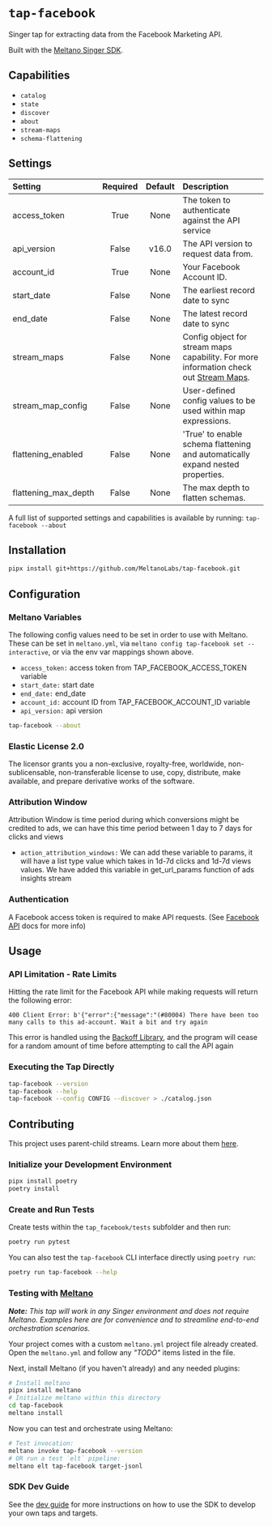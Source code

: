 # `tap-facebook`

Singer tap for extracting data from the Facebook Marketing API.

Built with the [Meltano Singer SDK](https://sdk.meltano.com).

## Capabilities

* `catalog`
* `state`
* `discover`
* `about`
* `stream-maps`
* `schema-flattening`

## Settings

| Setting             | Required | Default | Description |
|:--------------------|:--------:|:-------:|:------------|
| access_token        | True     | None    | The token to authenticate against the API service |
| api_version         | False    | v16.0   | The API version to request data from. |
| account_id          | True     | None    | Your Facebook Account ID. |
| start_date          | False    | None    | The earliest record date to sync |
| end_date            | False    | None    | The latest record date to sync |
| stream_maps         | False    | None    | Config object for stream maps capability. For more information check out [Stream Maps](https://sdk.meltano.com/en/latest/stream_maps.html). |
| stream_map_config   | False    | None    | User-defined config values to be used within map expressions. |
| flattening_enabled  | False    | None    | 'True' to enable schema flattening and automatically expand nested properties. |
| flattening_max_depth| False    | None    | The max depth to flatten schemas. |

A full list of supported settings and capabilities is available by running: `tap-facebook --about`


## Installation

```bash
pipx install git+https://github.com/MeltanoLabs/tap-facebook.git
```

## Configuration

### Meltano Variables

The following config values need to be set in order to use with Meltano. These can be set in `meltano.yml`, via
```meltano config tap-facebook set --interactive```, or via the env var mappings shown above.

- `access_token:` access token from TAP_FACEBOOK_ACCESS_TOKEN variable
- `start_date:` start date
- `end_date:` end_date
- `account_id:` account ID from TAP_FACEBOOK_ACCOUNT_ID variable
- `api_version:` api version

```bash
tap-facebook --about
```

### Elastic License 2.0

The licensor grants you a non-exclusive, royalty-free, worldwide, non-sublicensable, non-transferable license to use, copy, distribute, make available, and prepare derivative works of the software.

### Attribution Window

Attribution Window is time period during which conversions might be credited to ads, we can have this time period between 1 day to 7 days for clicks and views

- `action_attribution_windows:` We can add these variable to params, it will have a list type value which takes in 1d-7d clicks and 1d-7d views values. We have added
this variable in get_url_params function of ads insights stream


### Authentication

A Facebook access token is required to make API requests. (See [Facebook API](https://developers.facebook.com/docs/facebook-login/guides/access-tokens/) docs for more info)


## Usage

### API Limitation - Rate Limits

Hitting the rate limit for the Facebook API while making requests will return the following error:

```400 Client Error: b'{"error":{"message":"(#80004) There have been too many calls to this ad-account. Wait a bit and try again```

This error is handled using the [Backoff Library](https://github.com/litl/backoff), and the program will cease for a random amount of time before
attempting to call the API again

### Executing the Tap Directly

```bash
tap-facebook --version
tap-facebook --help
tap-facebook --config CONFIG --discover > ./catalog.json
```

## Contributing

This project uses parent-child streams. Learn more about them [here](https://gitlab.com/meltano/sdk/-/blob/main/docs/parent_streams.md).

### Initialize your Development Environment

```bash
pipx install poetry
poetry install
```

### Create and Run Tests

Create tests within the `tap_facebook/tests` subfolder and
  then run:

```bash
poetry run pytest
```

You can also test the `tap-facebook` CLI interface directly using `poetry run`:

```bash
poetry run tap-facebook --help
```

### Testing with [Meltano](https://www.meltano.com)

_**Note:** This tap will work in any Singer environment and does not require Meltano.
Examples here are for convenience and to streamline end-to-end orchestration scenarios._

Your project comes with a custom `meltano.yml` project file already created. Open the `meltano.yml` and follow any _"TODO"_ items listed in
the file.

Next, install Meltano (if you haven't already) and any needed plugins:

```bash
# Install meltano
pipx install meltano
# Initialize meltano within this directory
cd tap-facebook
meltano install
```

Now you can test and orchestrate using Meltano:

```bash
# Test invocation:
meltano invoke tap-facebook --version
# OR run a test `elt` pipeline:
meltano elt tap-facebook target-jsonl
```

### SDK Dev Guide

See the [dev guide](https://sdk.meltano.com/en/latest/dev_guide.html) for more instructions on how to use the SDK to
develop your own taps and targets.
